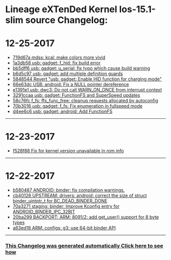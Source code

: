Lineage eXTenDed Kernel los-15.1-slim source Changelog:
============================================================

12-25-2017
====================

* [719d67a mdss: kcal: make colors more vivid](https://github.com/ppajda/kernel_g3/search?q=mdss%3A%20kcal%3A%20make%20colors%20more%20vivid&type=Commits)
* [1a3db58 usb: gadget: f_hid: fix build error](https://github.com/ppajda/kernel_g3/search?q=usb%3A%20gadget%3A%20f_hid%3A%20fix%20build%20error&type=Commits)
* [bb5dff6 usb: gadget: u_serial: fix typo which cause build warning](https://github.com/ppajda/kernel_g3/search?q=usb%3A%20gadget%3A%20u_serial%3A%20fix%20typo%20which%20cause%20build%20warning&type=Commits)
* [b6d5c97 usb: gadget: add multiple definition guards](https://github.com/ppajda/kernel_g3/search?q=usb%3A%20gadget%3A%20add%20multiple%20definition%20guards&type=Commits)
* [5848544 Revert "usb: gadget: Enable HID function for charging mode"](https://github.com/ppajda/kernel_g3/search?q=Revert%20"usb%3A%20gadget%3A%20Enable%20HID%20function%20for%20charging%20mode"&type=Commits)
* [66e63dc USB: android: Fix a NULL pointer dereference](https://github.com/ppajda/kernel_g3/search?q=USB%3A%20android%3A%20Fix%20a%20NULL%20pointer%20dereference&type=Commits)
* [e1391e1 usb: dwc3: Do not call WARN_ON_ONCE from interrupt context](https://github.com/ppajda/kernel_g3/search?q=usb%3A%20dwc3%3A%20Do%20not%20call%20WARN_ON_ONCE%20from%20interrupt%20context&type=Commits)
* [3291ccaa usb: gadget: FunctionFS and SuperSpeed updates](https://github.com/ppajda/kernel_g3/search?q=%20usb%3A%20gadget%3A%20FunctionFS%20and%20SuperSpeed%20updates&type=Commits)
* [58c76fc f_fs: ffs_func_free: cleanup requests allocated by autoconfig](https://github.com/ppajda/kernel_g3/search?q=f_fs%3A%20ffs_func_free%3A%20cleanup%20requests%20allocated%20by%20autoconfig&type=Commits)
* [70b3016 usb: gadget: f_fs: Fix enumeration in fullspeed mode](https://github.com/ppajda/kernel_g3/search?q=usb%3A%20gadget%3A%20f_fs%3A%20Fix%20enumeration%20in%20fullspeed%20mode&type=Commits)
* [d4ee6c6 usb: gadget: android: Add FunctionFS](https://github.com/ppajda/kernel_g3/search?q=usb%3A%20gadget%3A%20android%3A%20Add%20FunctionFS&type=Commits)

***

12-23-2017
====================

* [f528f88 Fix for kernel version unavailable in rom info](https://github.com/ppajda/kernel_g3/search?q=Fix%20for%20kernel%20version%20unavailable%20in%20rom%20info&type=Commits)

***

12-22-2017
====================

* [b580467 ANDROID: binder: fix compilation warnings.](https://github.com/ppajda/kernel_g3/search?q=ANDROID%3A%20binder%3A%20fix%20compilation%20warnings.&type=Commits)
* [cb40126 UPSTREAM: drivers: android: correct the size of struct binder_uintptr_t for BC_DEAD_BINDER_DONE](https://github.com/ppajda/kernel_g3/search?q=UPSTREAM%3A%20drivers%3A%20android%3A%20correct%20the%20size%20of%20struct%20binder_uintptr_t%20for%20BC_DEAD_BINDER_DONE&type=Commits)
* [70a3271 staging: binder: Improve Kconfig entry for ANDROID_BINDER_IPC_32BIT](https://github.com/ppajda/kernel_g3/search?q=staging%3A%20binder%3A%20Improve%20Kconfig%20entry%20for%20ANDROID_BINDER_IPC_32BIT&type=Commits)
* [20ba299 BACKPORT: ARM: 8091/2: add get_user() support for 8 byte types](https://github.com/ppajda/kernel_g3/search?q=BACKPORT%3A%20ARM%3A%208091/2%3A%20add%20get_user%28%29%20support%20for%208%20byte%20types&type=Commits)
* [a63ed18  ARM: configs: g3: use 64-bit binder API](https://github.com/ppajda/kernel_g3/search?q=%20ARM%3A%20configs%3A%20g3%3A%20use%2064-bit%20binder%20API&type=Commits)

***


### [This Changelog was generated automatically Click here to see how](https://github.com/bhb27/BHB27Kernel/tree/N_c/build/changelog.sh)
